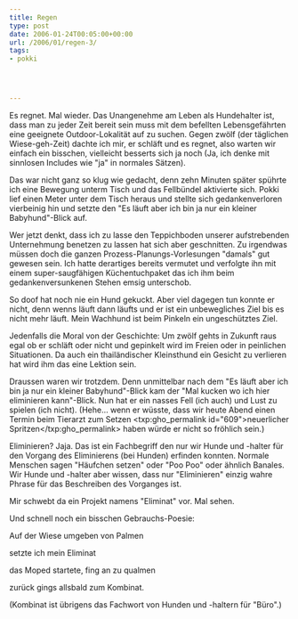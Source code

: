 ```yaml
---
title: Regen
type: post
date: 2006-01-24T00:05:00+00:00
url: /2006/01/regen-3/
tags:
- pokki




---
```

Es regnet. Mal wieder. Das Unangenehme am Leben als Hundehalter ist, dass man zu jeder Zeit bereit sein muss mit dem befellten Lebensgefährten eine geeignete Outdoor-Lokalität auf zu suchen. Gegen zwölf (der täglichen Wiese-geh-Zeit) dachte ich mir, er schläft und es regnet, also warten wir einfach ein bisschen, vielleicht besserts sich ja noch (Ja, ich denke mit sinnlosen Includes wie "ja" in normales Sätzen).

Das war nicht ganz so klug wie gedacht, denn zehn Minuten später spührte ich eine Bewegung unterm Tisch und das Fellbündel aktivierte sich. Pokki lief einen Meter unter dem Tisch heraus und stellte sich gedankenverloren vierbeinig hin und setzte den "Es läuft aber ich bin ja nur ein kleiner Babyhund"-Blick auf.

Wer jetzt denkt, dass ich zu lasse den Teppichboden unserer aufstrebenden Unternehmung benetzen zu lassen hat sich aber geschnitten. Zu irgendwas müssen doch die ganzen Prozess-Planungs-Vorlesungen "damals" gut gewesen sein. Ich hatte derartiges bereits vermutet und verfolgte ihn mit einem super-saugfähigen Küchentuchpaket das ich ihm beim gedankenversunkenen Stehen emsig unterschob.

So doof hat noch nie ein Hund gekuckt. Aber viel dagegen tun konnte er nicht, denn wenns läuft dann läufts und er ist ein unbewegliches Ziel bis es nicht mehr läuft. Mein Wachhund ist beim Pinkeln ein ungeschütztes Ziel.

Jedenfalls die Moral von der Geschichte: Um zwölf gehts in Zukunft raus egal ob er schläft oder nicht und gepinkelt wird im Freien oder in peinlichen Situationen. Da auch ein thailändischer Kleinsthund ein Gesicht zu verlieren hat wird ihm das eine Lektion sein.

Draussen waren wir trotzdem. Denn unmittelbar nach dem "Es läuft aber ich bin ja nur ein kleiner Babyhund"-Blick kam der "Mal kucken wo ich hier eliminieren kann"-Blick. Nun hat er ein nasses Fell (ich auch) und Lust zu spielen (ich nicht). (Hehe... wenn er wüsste, dass wir heute Abend einen Termin beim Tierarzt zum Setzen <txp:gho_permalink id="609">neuerlicher Spritzen</txp:gho_permalink> haben würde er nicht so fröhlich sein.)

Eliminieren? Jaja. Das ist ein Fachbegriff den nur wir Hunde und -halter für den Vorgang des Eliminierens (bei Hunden) erfinden konnten. Normale Menschen sagen "Häufchen setzen" oder "Poo Poo" oder ähnlich Banales. Wir Hunde und -halter aber wissen, dass nur "Eliminieren" einzig wahre Phrase für das Beschreiben des Vorganges ist.

Mir schwebt da ein Projekt namens "Eliminat" vor. Mal sehen.

Und schnell noch ein bisschen Gebrauchs-Poesie:

Auf der Wiese umgeben von Palmen

setzte ich mein Eliminat

das Moped startete, fing an zu qualmen

zurück gings allsbald zum Kombinat.

(Kombinat ist übrigens das Fachwort von Hunden und -haltern für "Büro".)

